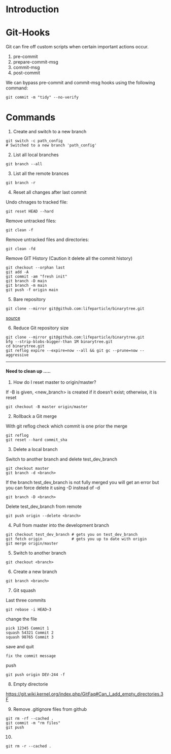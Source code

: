# Introduction

# Git-Hooks

Git can fire off custom scripts when certain important actions occur.

1. pre-commit
2. prepare-commit-msg
3. commit-msg
4. post-commit

We can bypass pre-commit and commit-msg hooks using the following command:

```shell
git commit -m "tidy" --no-verify
```

# Commands

1. Create and switch to a new branch

```shell
git switch -c path_config
# Switched to a new branch 'path_config'
```

2. List all local branches

```shell
git branch --all
```


3. List all the remote brances

```shell
git branch -r
```

4. Reset all changes after last commit

Undo chnages to tracked file:

```shell
git reset HEAD --hard
```

Remove untracked files:

```shell
git clean -f
```

Remove untracked files and directories:

```shell
git clean -fd
```

Remove GIT History (Caution it delete all the commit history)

```shell
git checkout --orphan last
git add -A
git commit -am "fresh init"
git branch -D main
git branch -m main
git push -f origin main
```

5. Bare repository

```shell
git clone --mirror git@github.com:lifeparticle/binarytree.git
```

[source](https://git-scm.com/docs/gitglossary.html#def_bare_repository)

6. Reduce Git repository size

```shell
git clone --mirror git@github.com:lifeparticle/binarytree.git
bfg --strip-blobs-bigger-than 1M binarytree.git
cd binarytree.git
git reflog expire --expire=now --all && git gc --prune=now --aggressive
```

------------

#### Need to clean up .....


1. How do I reset master to origin/master?

If -B is given, <new_branch> is created if it doesn’t exist; otherwise, it is reset

```
git checkout -B master origin/master
```


2. Rollback a Git merge

With git reflog check which commit is one prior the merge 

```
git reflog
git reset --hard commit_sha
```


3. Delete a local branch

Switch to another branch and delete test_dev_branch

```
git checkout master
git branch -d <branch>
```

If the branch test_dev_branch is not fully merged you will get an error but you can force delete it using -D instead of -d

```
git branch -D <branch>
```

Delete test_dev_branch from remote

```
git push origin --delete <branch>
```

4. Pull from master into the development branch

```
git checkout test_dev_branch # gets you on test_dev_branch
git fetch origin             # gets you up to date with origin
git merge origin/master
```

5. Switch to another branch

```
git checkout <branch>
```

6. Create a new branch

```
git branch <branch>
```

7. Git squash

Last three commits

```
git rebase -i HEAD~3
```

change the file

```
pick 12345 Commit 1
squash 54321 Commit 2
squash 98765 Commit 3
```

save and quit

```
fix the commit message
```

push

```
git push origin DEV-244 -f
```

8. Empty directorie

https://git.wiki.kernel.org/index.php/GitFaq#Can_I_add_empty_directories.3F

9. Remove .gitignore files from github

```
git rm -rf --cached .
git commit -m "rm files"
git push
```


10. 

```shell
git rm -r --cached .
```
